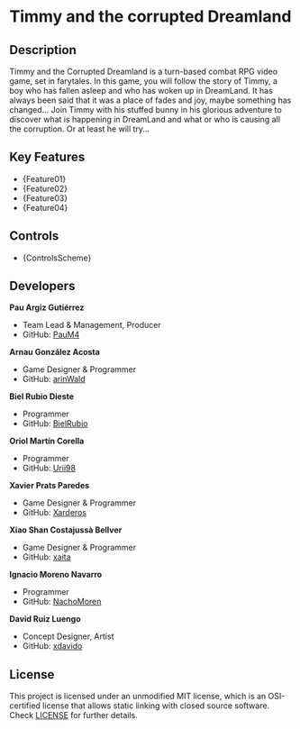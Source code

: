 # Timmy and the corrupted Dreamland

## Description

Timmy and the Corrupted Dreamland is a turn-based combat RPG video game, set in farytales. In this game, you will follow the story of Timmy, a boy who has fallen asleep and who has woken up in DreamLand. It has always been said that it was a place of fades and joy, maybe something has changed... Join Timmy with his stuffed bunny in his glorious adventure to discover what is happening in DreamLand and what or who is causing all the corruption. Or at least he will try...

## Key Features

 - {Feature01}
 - {Feature02}
 - {Feature03}
 - {Feature04}
 
## Controls

 - {ControlsScheme}

## Developers

 **Pau Argiz Gutiérrez**
* Team Lead & Management, Producer
* GitHub: [PauM4](https://github.com/PauM4)

**Arnau González Acosta**
* Game Designer & Programmer
* GitHub: [arinWald](https://github.com/arinWald)

**Biel Rubio Dieste**
* Programmer
* GitHub: [BielRubio](https://github.com/BielRubio)

**Oriol Martín Corella**
* Programmer
* GitHub: [Urii98](https://github.com/Urii98)

**Xavier Prats Paredes**
* Game Designer & Programmer
* GitHub: [Xarderos](https://github.com/Xarderos)

**Xiao Shan Costajussà Bellver**
* Game Designer & Programmer
* GitHub: [xaita](https://github.com/xaita)

**Ignacio Moreno Navarro**
* Programmer
* GitHub: [NachoMoren](https://github.com/NachoMoren)

**David Ruiz Luengo**
* Concept Designer, Artist
* GitHub: [xdavido](https://github.com/xdavido)

## License

This project is licensed under an unmodified MIT license, which is an OSI-certified license that allows static linking with closed source software. Check [LICENSE](LICENSE) for further details.
